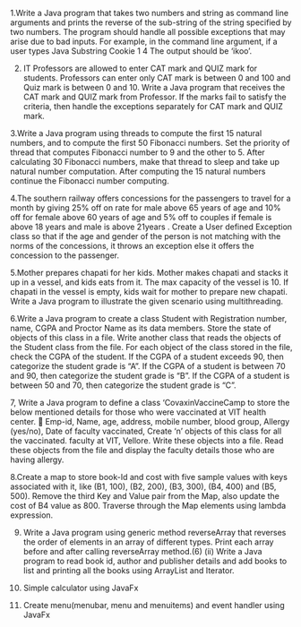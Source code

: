 1.Write a Java program that takes two numbers and string as command line arguments and prints
the reverse of the sub-string of the string specified by two numbers. The program should handle
all possible exceptions that may arise due to bad inputs. For example, in the command line
argument, if a user types
Java Substring Cookie 1 4
The output should be ‘ikoo’.

2. IT Professors are allowed to enter CAT mark and QUIZ mark for students. Professors can
enter only CAT mark is between 0 and 100 and Quiz mark is between 0 and 10. Write a Java
program that receives the CAT mark and QUIZ mark from Professor. If the marks fail to satisfy
the criteria, then handle the exceptions separately for CAT mark and QUIZ mark.

3.Write a Java program using threads to compute the first 15 natural numbers, and to compute
the first 50 Fibonacci numbers. Set the priority of thread that computes Fibonacci number to 9
and the other to 5. After calculating 30 Fibonacci numbers, make that thread to sleep and take up
natural number computation. After computing the 15 natural numbers continue the Fibonacci
number computing.

4.The southern railway offers concessions for the passengers to travel for a month by giving 25% off on
rate for male above 65 years of age and 10% off for female above 60 years of age and 5% off to couples
if female is above 18 years and male is above 21years . Create a User defined Exception class so that if
the age and gender of the person is not matching with the norms of the concessions, it throws an
exception else it offers the concession to the passenger.

5.Mother prepares chapati for her kids. Mother makes chapati and stacks it up in a vessel, and
kids eats from it. The max capacity of the vessel is 10. If chapati in the vessel is empty, kids wait
for mother to prepare new chapati. Write a Java program to illustrate the given scenario using
multithreading.

6.Write a Java program to create a class Student with Registration number, name, CGPA and
Proctor Name as its data members. Store the state of objects of this class in a file. Write another
class that reads the objects of the Student class from the file. For each object of the class stored
in the file, check the CGPA of the student.
If the CGPA of a student exceeds 90, then categorize the
student grade is “A”. If the CGPA of a student is between 70 and 90, then categorize
the student grade is “B”.
If the CGPA of a student is between 50 and 70, then categorize
the student grade is “C”.

7, Write a Java program to define a class ‘CovaxinVaccineCamp to store the below mentioned
details for those who were vaccinated at VIT health center.
 Emp-id, Name, age, address, mobile number, blood group, Allergy (yes/no), Date of
faculty vaccinated,
Create ‘n’ objects of this class for all the vaccinated. faculty at VIT,
Vellore. Write these objects into a file. Read these objects from the file
and display the faculty details those who are having allergy.

8.Create a map to store book-Id and cost with five sample values with keys associated with it, like (B1,
100), (B2, 200), (B3, 300), (B4, 400) and (B5, 500). Remove the third Key and Value pair from the Map,
also update the cost of B4 value as 800. Traverse through the Map elements using lambda expression.

9. Write a Java program using generic method reverseArray that reverses the order of elements
in an array of different types. Print each array before and after calling reverseArray method.(6)
(ii) Write a Java program to read book id, author and publisher details and add books to list and
printing all the books using ArrayList and Iterator.

10. Simple calculator using JavaFx

11. Create menu(menubar, menu and menuitems) and event handler using JavaFx

